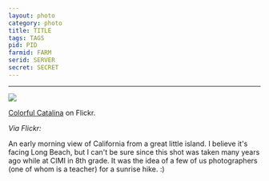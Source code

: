 ```yaml
---
layout: photo
category: photo
title: TITLE
tags: TAGS
pid: PID
farmid: FARM
serid: SERVER
secret: SECRET
---
```

---

<a href="http://www.flickr.com/photos/cycomachead/6491375401/"><img src="/tumblr_files/tumblr_lxkp8ijE4b1qluysoo1_500.jpg"/></a><br/><p><a href="http://www.flickr.com/photos/cycomachead/6491375401/" title="Colorful Catalina">Colorful Catalina</a> on Flickr.</p><p><i>Via Flickr:</i><br/>

An early morning view of California from a great little island. I believe it's facing Long Beach, but I can't be sure since this shot was taken many years ago while at CIMI in 8th grade. It was the idea of a few of us photographers (one of whom is a teacher) for a sunrise hike. :)</p>
